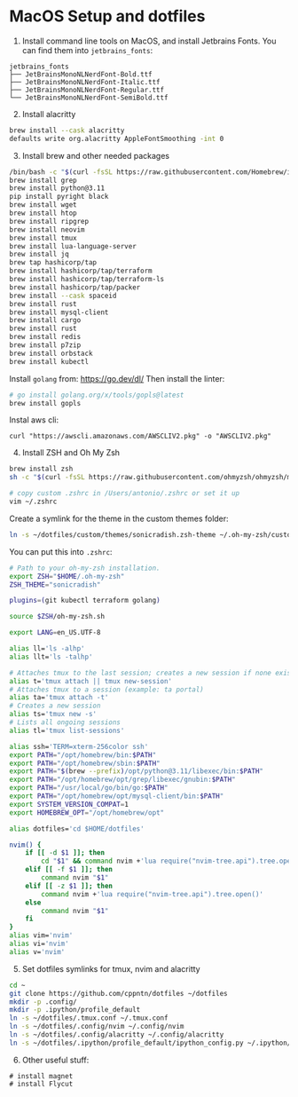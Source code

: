 # MacOS Setup and dotfiles

1) Install command line tools on MacOS, and install Jetbrains Fonts. You can find them into `jetbrains_fonts`:

```
jetbrains_fonts
├── JetBrainsMonoNLNerdFont-Bold.ttf
├── JetBrainsMonoNLNerdFont-Italic.ttf
├── JetBrainsMonoNLNerdFont-Regular.ttf
└── JetBrainsMonoNLNerdFont-SemiBold.ttf
```

2) Install alacritty

```bash
brew install --cask alacritty
defaults write org.alacritty AppleFontSmoothing -int 0
```

3) Install brew and other needed packages

```bash
/bin/bash -c "$(curl -fsSL https://raw.githubusercontent.com/Homebrew/install/HEAD/install.sh)"
brew install grep
brew install python@3.11
pip install pyright black
brew install wget
brew install htop
brew install ripgrep
brew install neovim
brew install tmux
brew install lua-language-server
brew install jq
brew tap hashicorp/tap
brew install hashicorp/tap/terraform
brew install hashicorp/tap/terraform-ls
brew install hashicorp/tap/packer
brew install --cask spaceid
brew install rust 
brew install mysql-client
brew install cargo
brew install rust
brew install redis
brew install p7zip
brew install orbstack
brew install kubectl 
```

Install `golang` from: https://go.dev/dl/
Then install the linter:

```bash
# go install golang.org/x/tools/gopls@latest
brew install gopls
```

Instal aws cli:

```
curl "https://awscli.amazonaws.com/AWSCLIV2.pkg" -o "AWSCLIV2.pkg"
```

4) Install ZSH and Oh My Zsh

```bash
brew install zsh
sh -c "$(curl -fsSL https://raw.githubusercontent.com/ohmyzsh/ohmyzsh/master/tools/install.sh)"

# copy custom .zshrc in /Users/antonio/.zshrc or set it up
vim ~/.zshrc
```

Create a symlink for the theme in the custom themes folder:

```bash
ln -s ~/dotfiles/custom/themes/sonicradish.zsh-theme ~/.oh-my-zsh/custom/themes/sonicradish.zsh-theme
```

You can put this into `.zshrc`:

```bash
# Path to your oh-my-zsh installation.
export ZSH="$HOME/.oh-my-zsh"
ZSH_THEME="sonicradish"

plugins=(git kubectl terraform golang)

source $ZSH/oh-my-zsh.sh

export LANG=en_US.UTF-8

alias ll='ls -alhp'
alias llt='ls -talhp'

# Attaches tmux to the last session; creates a new session if none exists.
alias t='tmux attach || tmux new-session'
# Attaches tmux to a session (example: ta portal)
alias ta='tmux attach -t'
# Creates a new session
alias ts='tmux new -s'
# Lists all ongoing sessions
alias tl='tmux list-sessions'

alias ssh='TERM=xterm-256color ssh'
export PATH="/opt/homebrew/bin:$PATH"
export PATH="/opt/homebrew/sbin:$PATH"
export PATH="$(brew --prefix)/opt/python@3.11/libexec/bin:$PATH"
export PATH="/opt/homebrew/opt/grep/libexec/gnubin:$PATH"
export PATH="/usr/local/go/bin/go:$PATH"
export PATH="/opt/homebrew/opt/mysql-client/bin:$PATH"
export SYSTEM_VERSION_COMPAT=1
export HOMEBREW_OPT="/opt/homebrew/opt"

alias dotfiles='cd $HOME/dotfiles'

nvim() {
    if [[ -d $1 ]]; then
        cd "$1" && command nvim +'lua require("nvim-tree.api").tree.open()'
    elif [[ -f $1 ]]; then
        command nvim "$1"
    elif [[ -z $1 ]]; then
        command nvim +'lua require("nvim-tree.api").tree.open()'
    else
        command nvim "$1"
    fi
}
alias vim='nvim'
alias vi='nvim'
alias v='nvim'
```

5) Set dotfiles symlinks for tmux, nvim and alacritty

```bash
cd ~
git clone https://github.com/cppntn/dotfiles ~/dotfiles
mkdir -p .config/
mkdir -p .ipython/profile_default
ln -s ~/dotfiles/.tmux.conf ~/.tmux.conf
ln -s ~/dotfiles/.config/nvim ~/.config/nvim
ln -s ~/dotfiles/.config/alacritty ~/.config/alacritty
ln -s ~/dotfiles/.ipython/profile_default/ipython_config.py ~/.ipython/profile_default/ipython_config.py 
```

6) Other useful stuff: 

```
# install magnet
# install Flycut
```
